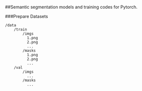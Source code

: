 ##Semantic segmentation models and training codes for Pytorch.

###Prepare Datasets

```
/data
    /train 
        /imgs
          1.png
          2.png
          ...
        /masks
          1.png
          2.png
          ...
    /val
        /imgs
          ...
        /masks
          ...

```
